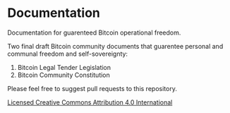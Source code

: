 # Documentation
Documentation for guarenteed Bitcoin operational freedom.

Two final draft Bitcoin community documents that guarentee personal and communal freedom and self-sovereignty:

1) Bitcoin Legal Tender Legislation
2) Bitcoin Community Constitution

Please feel free to suggest pull requests to this repository.

[Licensed Creative Commons Attribution 4.0 International](https://creativecommons.org/licenses/by/4.0/legalcode)
